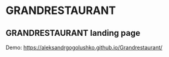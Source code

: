 # GRANDRESTAURANT
GRANDRESTAURANT landing page
----------------------------------------------
Demo: https://aleksandrgogolushko.github.io/Grandrestaurant/
